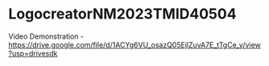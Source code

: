 # LogocreatorNM2023TMID40504
Video Demonstration - https://drive.google.com/file/d/1ACYg6VU_osazQ05EjlZuvA7E_tTgCe_y/view?usp=drivesdk
